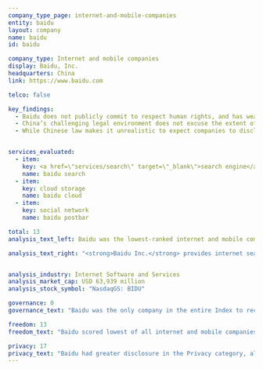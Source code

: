 ```yaml
---
company_type_page: internet-and-mobile-companies
entity: baidu
layout: company
name: baidu
id: baidu

company_type: Internet and mobile companies
display: Baidu, Inc.
headquarters: China
link: https://www.baidu.com

telco: false

key_findings:
  - Baidu does not publicly commit to respect human rights, and has weak disclosure of policies affecting users’ freedom of expression and privacy.
  - China’s challenging legal environment does not excuse the extent of Baidu’s poor disclosure about the collection and other handling of user information, or lack of basic information about its security practices.
  - While Chinese law makes it unrealistic to expect companies to disclose most information about government requests, the company should make clearer disclosures about whether and how it shares data with non-governmental parties and under what circumstances.


services_evaluated:
  - item:
    key: <a href=\"services/search\" target=\"_blank\">search engine</a>
    name: baidu search  
  - item:
    key: cloud storage
    name: baidu cloud
  - item:
    key: social network
    name: baidu postbar

total: 13
analysis_text_left: Baidu was the lowest-ranked internet and mobile company evaluated and received the third-lowest score in the Index overall. Baidu is new to the Index, joining Tencent as the second Chinese company evaluated. The 2016 *Freedom on the Net* report by Freedom House rated China’s internet environment as <a href=\"https://freedomhouse.org/report/freedom-net/2016/china\" target=\"_blank\">""Not Free""</a> with China scoring the lowest of all countries reviewed. While many aspects of Baidu’s poor performance can be blamed on China’s legal and regulatory environment, the company can be held responsible for poor disclosure on most of the indicators related to how a company handles and secures user information. The fact that Tencent outperformed Baidu on several such indicators (in some cases substantially) proves that the legal environment does not fully excuse Baidu’s poor performance

analysis_text_right: "<strong>Baidu Inc.</strong> provides internet search services, in China and internationally. Other services offered include cloud storage, maps, an encyclopedia, and more. Baidu PostBar is an online social network based around discussion topics that are closely integrated with Baidu Search. Baidu also provides online marketing services, from which it derives the majority of its revenue."


analysis_industry: Internet Software and Services
analysis_market_cap: USD 63,939 million
analysis_stock_symbol: "NasdaqGS: BIDU"

governance: 0
governance_text: "Baidu was the only company in the entire Index to receive no credit in the Governance category. The company did not publicly commit to uphold freedom of expression or privacy as human rights (G1), or give any evidence of senior-level oversight over these issues (G2). It did not disclose an employee training or a whistleblower program related to freedom of expression and privacy (G3), if it conducts human rights due diligence (G4), or if the company engages with stakeholders on freedom of expression or privacy issues (G5). Baidu also offered no evidence of grievance and remedy mechanisms for users to report infringements of their freedom of expression and privacy (G6)."

freedom: 13
freedom_text: "Baidu scored lowest of all internet and mobile companies in the Freedom of Expression category, just below Tencent.<br /><br /> <strong>Content and account restriction requests:</strong> Baidu disclosed less on these indicators than any internet and mobile company evaluated (F3, F4, F8). The company received some credit for its disclosure of what types of content or activities are prohibited on its services (F3). Notably, this indicator rewards companies for the clarity of their rules, rather than for respecting users' freedom of expression rights <i>per se</i>. Baidu did not disclose if it notifies users when their content or accounts have been restricted (F8).<br /><br /> <strong>Requests for account or content restriction:</strong> Baidu was one of only two internet and mobile companies to receive no credit on these indicators (F5-F7). It did not disclose information about its process for responding to government or private requests to restrict content or accounts (F5), nor did it publish data about these requests it receives (F6, F7).<br /><br /> <strong> Identity policy:</strong> The company disclosed that it requires users to verify their identity with a government-issued ID for all services. A rule issued by the standing committee of the National People’s Congress in 2012 <a href=\"https://chinacopyrightandmedia.wordpress.com/2012/12/28/national-peoples-congress-standing-committee-decision-concerning-strengthening-network-information-protection/\" target=\"_blank\">requires internet companies to do so (F11).</a>"

privacy: 17
privacy_text: "Baidu had greater disclosure in the Privacy category, although it still scored substantially lower than all other internet and mobile companies, including Tencent.<br /><br /> <strong>Handling of user information:</strong> Baidu disclosed less than all internet and mobile companies about how it handles user information (P3-P9). It provided some disclosure of the types of user information it may collect (P3), but gave less information about what is shared (P4), and why (P5). Baidu disclosed nothing about how long it retains this information (P6). The law requires retention for 60 days but does not forbid disclosure of that fact.<br /><br /> <strong>Requests for user information:</strong> Baidu disclosed almost nothing about how it handles government and private requests for user information, earning equally low scores on these indicators as Tencent (P10-P12). Chinese law makes it unrealistic to expect companies to disclose most information about government requests, Baidu should be able to reveal if and when it shares data with private parties and under what circumstances. The company did not disclose if it notifies users when governments or private parties requests their information (P12). <br /><br /> <strong>Security:</strong> Baidu had the least amount of disclosure of all internet and mobile companies on this set of indicators (P13-P18). Baidu disclosed no institutional processes to ensure the security of its products and services (P13) or address data breaches (P15). Unlike Tencent it disclosed no information about efforts to address security vulnerabilities (P14)."
---
```

